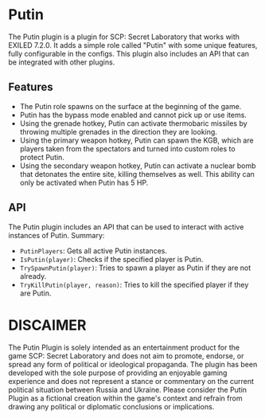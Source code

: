 # Putin

The Putin plugin is a plugin for SCP: Secret Laboratory that works with EXILED 7.2.0.
It adds a simple role called "Putin" with some unique features, fully configurable in the configs.
This plugin also includes an API that can be integrated with other plugins.

## Features

- The Putin role spawns on the surface at the beginning of the game.
- Putin has the bypass mode enabled and cannot pick up or use items.
- Using the grenade hotkey, Putin can activate thermobaric missiles by throwing multiple grenades in the direction they are looking.
- Using the primary weapon hotkey, Putin can spawn the KGB, which are players taken from the spectators and turned into custom roles to protect Putin.
- Using the secondary weapon hotkey, Putin can activate a nuclear bomb that detonates the entire site, killing themselves as well. This ability can only be activated when Putin has 5 HP.

## API

The Putin plugin includes an API that can be used to interact with active instances of Putin.
Summary:

- `PutinPlayers`: Gets all active Putin instances.
- `IsPutin(player)`: Checks if the specified player is Putin.
- `TrySpawnPutin(player)`: Tries to spawn a player as Putin if they are not already.
- `TryKillPutin(player, reason)`: Tries to kill the specified player if they are Putin.


# DISCAIMER
The Putin Plugin is solely intended as an entertainment product for the game SCP: Secret Laboratory and does not aim to promote, endorse, or spread any form of political or ideological propaganda.
The plugin has been developed with the sole purpose of providing an enjoyable gaming experience and does not represent a stance or commentary on the current political situation between Russia and Ukraine.
Please consider the Putin Plugin as a fictional creation within the game's context and refrain from drawing any political or diplomatic conclusions or implications.
